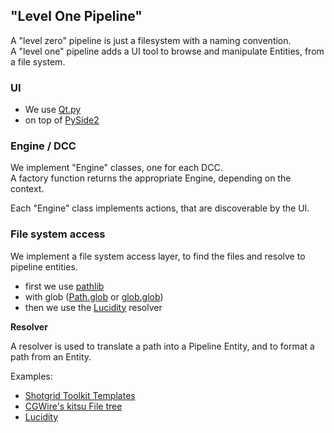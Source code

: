 
##   
## "Level One Pipeline"

A "level zero" pipeline is just a filesystem with a naming convention.  
A "level one" pipeline adds a UI tool to browse and manipulate Entities, from a file system.   

### UI
- We use [Qt.py](https://pypi.org/project/Qt.py) 
- on top of [PySide2](https://pypi.org/project/PySide2)

### Engine / DCC
We implement "Engine" classes, one for each DCC.  
A factory function returns the appropriate Engine, depending on the context.  

Each "Engine" class implements actions, that are discoverable by the UI.  


### File system access

We implement a file system access layer, to find the files and resolve to pipeline entities.

- first we use [pathlib](https://docs.python.org/3/library/pathlib.html) 
- with glob ([Path.glob](https://docs.python.org/3/library/pathlib.html#pathlib.Path.glob) or [glob.glob](https://docs.python.org/3/library/glob.html))
- then we use the [Lucidity](https://gitlab.com/4degrees/lucidity) resolver

**Resolver**

A resolver is used to translate a path into a Pipeline Entity, and to format a path from an Entity.

Examples:
- [Shotgrid Toolkit Templates](https://github.com/shotgunsoftware/tk-config-default/blob/master/core/templates.yml)
- [CGWire's kitsu File tree](https://zou.cg-wire.com/file_trees)
- [Lucidity](https://gitlab.com/4degrees/lucidity)
 